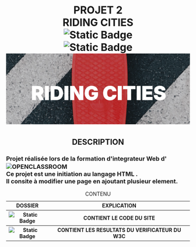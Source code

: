 <h1 align="center">
  PROJET 2<br />
  RIDING CITIES<br />
  <img alt="Static Badge"
       src="https://img.shields.io/badge/Valider-green?style=for-the-badge"><br />
  <img alt="Static Badge"
       src="https://img.shields.io/badge/HTML5-orange?style=for-the-badge"><br />
  <img src="./logo.png">
</h1>
<h2 align="center">DESCRIPTION</h2>
<h3 style="vertical-align: middle;">Projet réalisée lors de la formation d'integrateur Web d'
  <img alt="OPENCLASSROOM"
       style="vertical-align:middle"
       src="https://img.shields.io/badge/Openclassroom-darkviolet?style=for-the-badge&link=https%3A%2F%2Fopenclassrooms.com%2Ffr"><br />
  Ce projet est une initiation au langage HTML .<br />
  Il consite à modifier une page en ajoutant plusieur element.
</h3>
<table align="center" width=100% >
<caption>
    CONTENU
  </caption>
  <thead>
    <tr>
      <th style="text-align:center;">DOSSIER</th>
      <th style="text-align:center;">EXPLICATION</th>
    </tr>
  </thead>
  <tbody>
    <tr>
      <th style="text-align:center;"><img alt="Static Badge" src="https://img.shields.io/badge/Riding--cities-blue?link=.%2FRiding-cities">
</th>
      <th style="text-align:center;">CONTIENT LE CODE DU SITE</th>
    </tr>
    <tr>
      <th style="text-align:center;"><img alt="Static Badge" src="https://img.shields.io/badge/verificateur%20w3c-blue?link=.%2Fverificateur%20w3c">
</th>
      <th style="text-align:center;">CONTIENT LES RESULTATS DU VERIFICATEUR DU W3C</th>
    </tr>
  </tbody>
  </tfoot>
</table>


